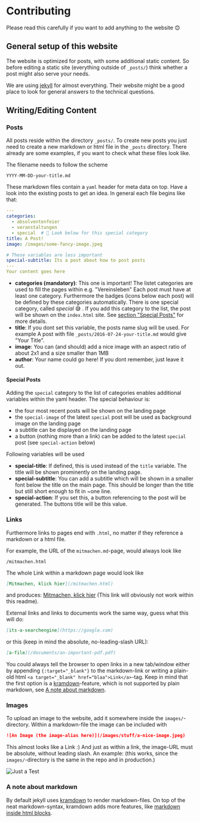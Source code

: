 # Contributing

Please read this carefully if you want to add anything to the website 😊

## General setup of this website

The website is optimized for posts, with some additional static content.
So before editing a static site (everything outside of `_posts/`) think whether
a post might also serve your needs.

We are using [jekyll](https://jekyllrb.com) for almost everything. Their
website might be a good place to look for general answers to the technical
questions.


## Writing/Editing Content

### Posts

All posts reside within the directory `_posts/`.
To create new posts you just need to create a new markdown or html file in the
`_posts` directory. There already are some examples, if you want to check
what these files look like.

The filename needs to follow the scheme
```
YYYY-MM-DD-your-title.md
```

These markdown files contain a `yaml` header for meta data on top.
Have a look into the existing posts to get an idea. In general each file
begins like that:
``` YAML
---
categories:
  - absolventenfeier
  - veranstaltungen
  - special  # 👀 Look below for this special category
title: A Post!
image: /images/some-fancy-image.jpeg

# These variables are less important
special-subtitle: Its a post about how to post posts
---
Your content goes here
```
- **categories (mandatory)**:
  This one is important! The listet categories are used to fill the pages within
  e.g. "Vereinsleben" Each post must have at least one category.  Furthermore the
  badges (icons below each post) will be defined by these categories
  automatically.
  There is one special category, called *special* 😅 . If you
  add this category to the list, the post will be shown on the `index.html` site.
  See [section "Special Posts"](#special-posts) for more details.
- **title**:
  If you dont set this variable, the posts name slug will be used. For example
  A post with file `_posts/2016-07-24-your-title.md` would give "Your Title".
- **image**:
  You can (and should) add a nice image
  with an aspect ratio of about 2x1 and
  a size smaller than 1MB
- **author**:
  Your name could go here! If you dont remember, just leave it out.


#### Special Posts
Adding the `special` category to the list of categories enables additional
variables within the yaml header. The special behaviour is:
- the four most recent posts will be shown on the landing page
- the `special-image` of the latest `special` post will be used as
  background image on the landing page
- a subtitle can be displayed on the landing page
- a button (nothing more than a link) can be added to the latest `special`
  post (see `special-action` below)

Following variables will be used
- **special-title**:
  If defined, this is used instead of the `title` variable. The title will
  be shown prominently on the landing page.
- **special-subtitle**:
  You can add a subtitle which will be shown in a smaller font below the title on
  the main page. This should be longer than the title but still short enough to
  fit in ~one line.
- **special-action**:
  If you set this, a button referencing to the post will be generated. The
  buttons title will be this value.

### Links
Furthermore links to pages end with `.html`, no matter if they reference a
markdown or a html file.

For example, the URL of the `mitmachen.md`-page, would always
look like
```
/mitmachen.html
```
The whole Link within a markdown page would look like
``` markdown
[Mitmachen, klick hier](/mitmachen.html)
```
and produces: [Mitmachen, klick hier](/mitmachen.html) (This link
will obviously not work within this readme).

External links and links to documents work the same way, guess what this will do:
``` markdown
[its-a-searchengine](https://google.com)
```
or this (keep in mind the absolute, no-leading-slash URL):
``` markdown
[a-file](/documents/an-important-pdf.pdf)
```

You could always tell the browser to open links in a new tab/window either by
appending `{:target="_blank"}` to the markdown-link or writing a plain-old html
`<a target="_blank" href="blaa">Link</a>`-tag. Keep in mind that the first
option is a [kramdown](http://kramdown.gettalong.org/syntax.html)-feature,
which is not supported by plain markdown, see [A note about
markdown](#a-note-about-markdown).

### Images
To upload an image to the website, add it somewhere inside the
`images/`-directory. Within a markdown-file the image can be included with
``` markdown
![An Image (the image-alias here)](/images/stuff/a-nice-image.jpeg)
```
This almost looks like a Link :) And just as within a link, the image-URL must
be absolute, without leading slash.
An example: (this works, since the `images/`-directory is the same in the
repo and in production.)

![Just a Test](/images/contributing/image-example.jpg)

### A note about markdown
By default jekyll uses
[kramdown](http://kramdown.gettalong.org/syntax.html) to render
markdown-files. On top of the neat markdown-syntax, kramdown adds more
features, like [markdown inside html
blocks](http://kramdown.gettalong.org/syntax.html#html-blocks).
